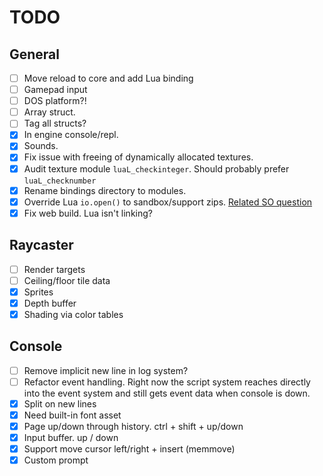 # TODO
## General
- [ ] Move reload to core and add Lua binding
- [ ] Gamepad input
- [ ] DOS platform?!
- [ ] Array struct.
- [ ] Tag all structs?
- [x] In engine console/repl.
- [x] Sounds.
- [x] Fix issue with freeing of dynamically allocated textures.
- [x] Audit texture module `luaL_checkinteger`. Should probably prefer `luaL_checknumber`
- [x] Rename bindings directory to modules.
- [x] Override Lua `io.open()` to sandbox/support zips. [Related SO question](https://stackoverflow.com/questions/20715652/how-to-wrap-the-io-functions-in-lua-to-prevent-the-user-from-leaving-x-directory)
- [x] Fix web build. Lua isn't linking?

## Raycaster
- [ ] Render targets
- [ ] Ceiling/floor tile data
- [x] Sprites
- [x] Depth buffer
- [x] Shading via color tables

## Console
- [ ] Remove implicit new line in log system?
- [ ] Refactor event handling. Right now the script system reaches directly into the event system and still gets event data when console is down.
- [x] Split on new lines
- [x] Need built-in font asset
- [x] Page up/down through history. ctrl + shift + up/down
- [x] Input buffer. up / down
- [x] Support move cursor left/right + insert (memmove)
- [x] Custom prompt